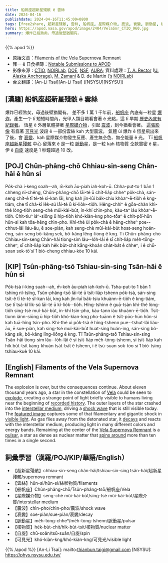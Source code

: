 ```yaml
---
title: 船帆座超新星殘骸 ê 雲絲
date: 2024-04-16
publishdate: 2024-04-16T11:45:00+0800
tags: [free2share, 超新星殘骸, 雲絲, 船帆座, 星際媒介物, 震波, 衰變, 脈動星, 核物質, 自旋, 可見光]
hero: https://apod.nasa.gov/apod/image/2404/VelaSnr_CTIO_960.jpg
summary: 爆炸已經煞矣，毋過後壁猶閣有。
---
```


{{% apod %}}

- 原始文章：[Filaments of the Vela Supernova Remnant](https://apod.nasa.gov/apod/ap240416.html)
- 拜一 ê 日食相簿：[Notable Submissions to APOD](https://www.facebook.com/media/set/?set=a.410844681644115&type=3)
- 影像來源：[CTIO](https://noirlab.edu/public/programs/ctio/), [NOIRLab](https://noirlab.edu/), [DOE](https://www.energy.gov/), [NSF](https://www.nsf.gov/), [AURA](https://www.aura-astronomy.org/); 資料處理：[T. A. Rector](http://aftar.uaa.alaska.edu/) ([U. Alaska Anchorage](https://www.uaa.alaska.edu/)), [M. Zamani](https://mahdizamani.com/about) & D. de Martin ([’s](https://www.nsf.gov/) [NOIRLab](https://noirlab.edu/))
- 台文翻譯：[An-Li Tsai][An-Li Tsai] ([NSYSU][NSYSU])

## [漢羅] 船帆座超新星殘骸 ê 雲絲
爆炸已經煞矣，毋過後壁猶閣有。
差不多 1 萬 1 千年前，[船帆座][Vela] 內底有一粒星 [爆炸][explode]，產生一个 tī 短短時間內，光甲人類目睭看會著 ê 光點，這 tī 早期 [歷史內底有紀錄著][recorded history]。
恆星 ê 外層氣體挵著 [星際媒介物][interstellar medium]，引起 [震波][shock wave]，到今猶看會著。
[這張影像][featured image] 有翕著 [可見光][visible light] 波段 ê 一部份雲絲 kah 大型震波。
氣體 ùi 爆炸 ê 恆星飛出來了後，會 [衰變][decays]、kah 星際媒介物發生反應、產生無仝色、無仝能量 ê 光。
Tī [船帆座超新星殘骸][Vela Supernova Remnant] 中心 留落來 ê 是一粒 [脈動星][pulsar]，是一粒 kah 核物質 仝款實密 ê 星，伊 ê [自旋][spins around] 速度是 1 秒鐘超過 10 改。

## [POJ] Chûn-phâng-chō Chhiau-sin-seng Chân-hâi ê hûn si
Po̍k-chà í-keng soah--ah, m̄-koh āu-piah iah-koh-ū.
Chha-put-to 1 bān 1 chheng nî-chêng, Chûn-phâng-chō lāi-té ū chi̍t-lia̍p chheⁿ po̍k-chà, sán-seng chi̍t-ê tī té-té sî-kan lāi, kng kah jîn-lūi ba̍k-chiu khòaⁿ-ē-tio̍h ê kng-tiám, che tī chá-kî le̍k-sú lāi-té ū kí-lio̍k--tio̍h.
Hêng-chhiⁿ ê gōa-chàn khì-thé lòng-tio̍h seng-chè mûi-kài-bu̍t, ín-khí chìn-pho, kàu-taⁿ iáu khòaⁿ-ē-tio̍h.
Chit-tiuⁿ iáⁿ-siōng ū hip-tio̍h khó-kiàn-kng pho-tōaⁿ ê chi̍t-pō͘-hūn hûn-si kah tōa-hêng chìn-pho.
Khì-thé ùi po̍k-chà ê hêng-chheⁿ poe--chhut-lâi liáu-āu, ē soe-piàn, kah seng-chè mûi-kài-bu̍t hoat-seng hoán-èng, sán-seng bô-kâng sek, bô-kâng lêng-liōng ê kng.
Tī Chûn-phâng-chō Chhiau-sin-seng Chân-hâi tiong-sim lâu--lo̍h-lâi ê sī chi̍t-lia̍p me̍h-tōng-chheⁿ, sī chi̍t-lia̍p kah he̍k bu̍t-chit kāng-khoán cha̍t-ba̍t ê chheⁿ, i ê chū-soan sok-tō͘ sī 1 bió-cheng chhiau-kòe 10 kái.

## [KIP] Tsûn-phâng-tsō Tshiau-sin-sing Tsân-hâi ê hûn si
Po̍k-tsà í-king suah--ah, m̄-koh āu-piah iah-koh-ū.
Tsha-put-to 1 bān 1 tshing nî-tsîng, Tsûn-phâng-tsō lāi-té ū tsi̍t-lia̍p tshenn po̍k-tsà, sán-sing tsi̍t-ê tī té-té sî-kan lāi, kng kah jîn-luī ba̍k-tsiu khuànn-ē-tio̍h ê kng-tiám, tse tī tsá-kî li̍k-sú lāi-té ū kí-lio̍k--tio̍h.
Hîng-tshinn ê guā-tsàn khì-thé lòng-tio̍h sing-tsè muî-kài-bu̍t, ín-khí tsìn-pho, kàu-tann iáu khuànn-ē-tio̍h.
Tsit-tiunn iánn-siōng ū hip-tio̍h khó-kìan-kng pho-tuānn ê tsi̍t-pōo-hūn hûn-si kah tuā-hîng tsìn-pho.
Khì-thé uì po̍k-tsà ê hîng-tshenn pue--tshut-lâi liáu-āu, ē sue-piàn, kah sing-tsè muî-kài-bu̍t huat-sing huán-ìng, sán-sing bô-kâng sik, bô-kâng lîng-liōng ê kng.
Tī Tsûn-phâng-tsō Tshiau-sin-sing Tsân-hâi tiong-sim lâu--lo̍h-lâi ê sī tsi̍t-lia̍p me̍h-tōng-tshenn, sī tsi̍t-lia̍p kah hi̍k bu̍t-tsit kāng-khuán tsa̍t-ba̍t ê tshenn, i ê tsū-suan sok-tōo sī 1 bió-tsing tshiau-kuè 10 kái.

## [English] Filaments of the Vela Supernova Remnant
The explosion is over, but the consequences continue.
About eleven thousand years ago, a star in the constellation of [Vela][Vela] could be seen to [explode][explode], creating a strange point of light briefly visible to humans living near the beginning of [recorded history][recorded history].
The outer layers of the star crashed into the [interstellar medium][interstellar medium], driving a [shock wave][shock wave] that is still visible today.
The [featured image][featured image] captures some of that filamentary and gigantic shock in [visible light][visible light].
As gas flies away from the detonated star, it [decays][decays] and reacts with the interstellar medium, producing light in many different colors and energy bands.
Remaining at the center of the [Vela Supernova Remnant][Vela Supernova Remnant] is a [pulsar][pulsar], a star as dense as nuclear matter that [spins around][spins around] more than ten times in a single second.

## 詞彙學習（漢羅/POJ/KIP/華語/English）
- 【超新星殘骸】chhiau-sin-seng chân-hâi/tshiau-sin-sing tsân-hâi/超新星殘骸/supernova remnant
- 【雲絲】hûn-si/hûn-si/絲狀物質/filaments
- 【船帆座】Chûn-phâng-chō/Tsûn-phâng-tsō/船帆座/Vela
- 【星際媒介物】seng-chè mûi-kài-bu̍t/sing-tsè mûi-kài-bu̍t/星際介質/interstellar medium
- 【震波】chìn-pho/chìn-pho/震波/shock wave
- 【衰變】soe-piàn/sue-piàn/衰變/decay
- 【脈動星】me̍h-tōng-chheⁿ/me̍h-tōng-tshenn/脈衝星/pulsar
- 【核物質】he̍k-bu̍t-chit/hi̍k-bu̍t-tsit/核物質/nuclear matter
- 【自旋】chū-soân/tsū-suân/自旋/spin
- 【可見光】khó-kiàn-kng/khó-kiàn-kng/可見光/visible light

{{% /apod %}}
[An-Li Tsai]: mailto:thianbun.taigi@gmail.com
[NSYSU]: https://phys.nsysu.edu.tw/

[copyright]: https://apod.nasa.gov/apod/fap/lib/about_apod.html#srapply
[License]: https://creativecommons.org/licenses/by/3.0/

[Vela]:https://apod.nasa.gov/apod/ap190110.html
[explode]:https://youtu.be/wymMn-SmALY
[recorded history]:https://en.wikipedia.org/wiki/Cave_painting
[interstellar medium]:https://apod.nasa.gov/apod/ap130924.html
[shock wave]:https://apod.nasa.gov/apod/ap210414.html
[featured image]:https://noirlab.edu/public/images/noirlab2406a/
[visible light]:https://science.nasa.gov/ems/09_visiblelight/
[decays]:https://imagine.gsfc.nasa.gov/observatories/satellite/compton/snr.html
[Vela Supernova Remnant]:https://en.wikipedia.org/wiki/Vela_Supernova_Remnant
[pulsar]:https://imagine.gsfc.nasa.gov/science/objects/neutron_stars1.html
[spins around]:https://youtu.be/jv2rEa7iqhA
